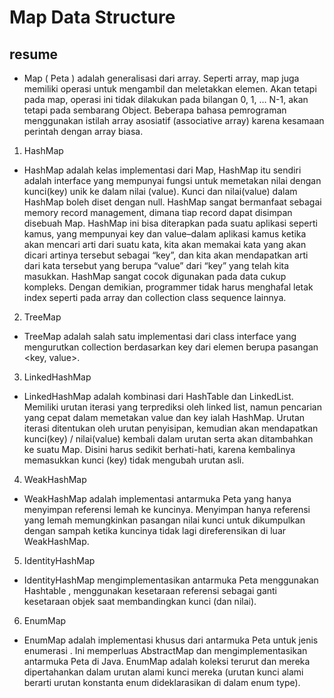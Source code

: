 # Map Data Structure

##  resume

- Map ( Peta ) adalah generalisasi dari array. Seperti array, map juga memiliki operasi untuk mengambil dan meletakkan elemen. Akan tetapi pada map, operasi ini tidak dilakukan pada bilangan 0, 1, … N-1, akan tetapi pada sembarang Object. Beberapa bahasa pemrograman menggunakan istilah array asosiatif (associative array) karena kesamaan perintah dengan array biasa.

1. HashMap 

- HashMap adalah kelas implementasi dari Map, HashMap itu sendiri adalah interface yang mempunyai fungsi untuk memetakan nilai dengan kunci(key) unik ke dalam nilai (value). Kunci dan nilai(value) dalam HashMap boleh diset dengan null. HashMap sangat bermanfaat sebagai memory record management, dimana tiap record dapat disimpan disebuah Map. HashMap ini bisa diterapkan pada suatu aplikasi seperti kamus, yang mempunyai key dan value–dalam aplikasi kamus ketika akan mencari arti dari suatu kata, kita akan memakai kata yang akan dicari artinya tersebut sebagai “key”, dan kita akan mendapatkan arti dari kata tersebut yang berupa “value” dari “key” yang telah kita masukkan. HashMap sangat cocok digunakan pada data cukup kompleks. Dengan demikian, programmer tidak harus menghafal letak index seperti pada array dan collection class sequence lainnya.

2. TreeMap 

- TreeMap  adalah salah satu implementasi dari class interface yang mengurutkan collection berdasarkan key dari elemen berupa pasangan <key, value>.

3. LinkedHashMap

- LinkedHashMap adalah kombinasi dari HashTable dan LinkedList. Memiliki urutan iterasi yang terprediksi oleh linked list, namun pencarian yang cepat dalam memetakan value dan key ialah  HashMap. Urutan iterasi ditentukan oleh urutan penyisipan, kemudian akan mendapatkan kunci(key) / nilai(value) kembali dalam urutan serta akan ditambahkan ke suatu Map. Disini harus sedikit berhati-hati, karena kembalinya memasukkan kunci (key) tidak mengubah urutan asli.

4. WeakHashMap
   
- WeakHashMap adalah implementasi antarmuka Peta yang hanya menyimpan referensi lemah ke kuncinya. Menyimpan hanya referensi yang lemah memungkinkan pasangan nilai kunci untuk dikumpulkan dengan sampah ketika kuncinya tidak lagi direferensikan di luar WeakHashMap.

5. IdentityHashMap

- IdentityHashMap mengimplementasikan antarmuka Peta menggunakan Hashtable , menggunakan kesetaraan referensi sebagai ganti kesetaraan objek saat membandingkan kunci (dan nilai).

6. EnumMap 
   
- EnumMap adalah implementasi khusus dari antarmuka Peta untuk jenis enumerasi . Ini memperluas AbstractMap dan mengimplementasikan antarmuka Peta di Java. EnumMap adalah koleksi terurut dan mereka dipertahankan dalam urutan alami kunci mereka (urutan kunci alami berarti urutan konstanta enum dideklarasikan di dalam enum type).